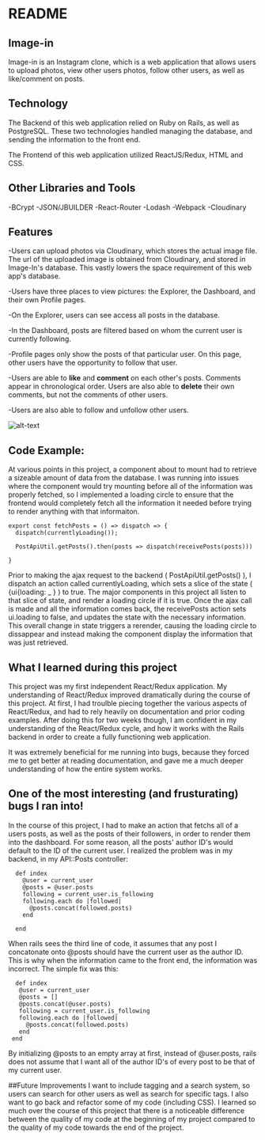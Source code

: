# README

## Image-in

Image-in is an Instagram clone, which is a web application that allows users to upload photos, view other users photos, follow other users, as well as like/comment on posts.

## Technology

The Backend of this web application relied on Ruby on Rails, as well as PostgreSQL. These two technologies handled managing the database, and sending the information to the front end.

The Frontend of this web application utilized ReactJS/Redux, HTML and CSS.

## Other Libraries and Tools

-BCrypt
-JSON/JBUILDER
-React-Router
-Lodash
-Webpack
-Cloudinary

## Features

-Users can upload photos via Cloudinary, which stores the actual image file. The url of the uploaded image is obtained from Cloudinary, and stored in Image-In's database. This vastly lowers the space requirement of this web app's database.

-Users have three places to view pictures: the Explorer, the Dashboard, and their own Profile pages. 

-On the Explorer, users can see access all posts in the database. 

-In the Dashboard, posts are filtered based on whom the current user is currently following.

-Profile pages only show the posts of that particular user. On this page, other users have the opportunity to follow that user.

-Users are able to **like** and **comment** on each other's posts. Comments appear in chronological order. Users are also able to **delete** their own comments, but not the comments of other users.

-Users are also able to follow and unfollow other users.

![alt-text](https://s3-us-west-1.amazonaws.com/bandstandapp-dev/tylersstuff/ImageInGif.gif)

## Code Example:

At various points in this project, a component about to mount had to retrieve a sizeable amount of data from the database. I was running into issues where the component would try mounting before all of the information was properly fetched, so I implemented a loading circle to ensure that the frontend would completely fetch all the information it needed before trying to render anything with that informaiton.

```
export const fetchPosts = () => dispatch => {
  dispatch(currentlyLoading());

  PostApiUtil.getPosts().then(posts => dispatch(receivePosts(posts)))

}
```

Prior to making the ajax request to the backend ( PostApiUtil.getPosts() ), I dispatch an action called currentlyLoading, which sets a slice of the state ( {ui{loading: _ } ) to true. The major components in this project all listen to that slice of state, and render a loading circle if it is true. Once the ajax call is made and all the information comes back, the receivePosts action sets ui.loading to false, and updates the state with the necessary information. This overall change in state triggers a rerender, causing the loading circle to dissappear and instead making the component display the information that was just retrieved.


## What I learned during this project

This project was my first independent React/Redux application. My understanding of React/Redux improved dramatically during the course of this project. At first, I had troulble piecing together the various aspects of React/Redux, and had to rely heavily on documentation and prior coding examples. After doing this for two weeks though, I am confident in my understanding of the React/Redux cycle, and how it works with the Rails backend in order to create a fully functioning web application.

It was extremely beneficial for me running into bugs, because they forced me to get better at reading documentation, and gave me a much deeper understanding of how the entire system works.

## One of the most interesting (and frusturating) bugs I ran into!

In the course of this project, I had to make an action that fetchs all of a users posts, as well as the posts of their followers, in order to render them into the dashboard. For some reason, all the posts' author ID's would default to the ID of the current user. I realized the problem was in my backend, in my API::Posts controller:

```
  def index
    @user = current_user
    @posts = @user.posts
    following = current_user.is_following
    following.each do |followed|
      @posts.concat(followed.posts)
    end

  end
  ```
  When rails sees the third line of code, it assumes that any post I concatonate onto @posts should have the current user as the author ID. This is why when the information came to the front end, the information was incorrect. The simple fix was this:


 ```
   def index
    @user = current_user
    @posts = []
    @posts.concat(@user.posts)
    following = current_user.is_following
    following.each do |followed|
      @posts.concat(followed.posts)
    end
  end
  ```

  By initializing @posts to an empty array at first, instead of @user.posts, rails does not assume that I want all of the author ID's of every post to be that of my current user.

 ##Future Improvements
 I want to include tagging and a search system, so users can search for other users as well as search for specific tags.
 I also want to go back and refactor some of my code (including CSS). I learned so much over the course of this project that there is a noticeable difference between the quality of my code at the beginning of my project compared to the quality of my code towards the end of the project.
